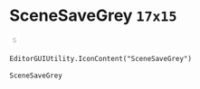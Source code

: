 # SceneSaveGrey `17x15`
<img src="/img/SceneSaveGrey.png" width=17 height=15>

``` CSharp
EditorGUIUtility.IconContent("SceneSaveGrey")
```
```
SceneSaveGrey
```
